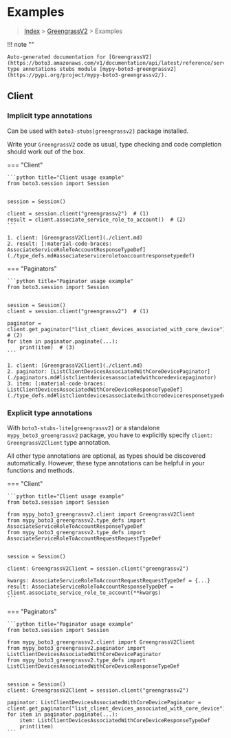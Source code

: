 # Examples

> [Index](../README.md) > [GreengrassV2](./README.md) > Examples

!!! note ""

    Auto-generated documentation for [GreengrassV2](https://boto3.amazonaws.com/v1/documentation/api/latest/reference/services/greengrassv2.html#GreengrassV2)
    type annotations stubs module [mypy-boto3-greengrassv2](https://pypi.org/project/mypy-boto3-greengrassv2/).

## Client

### Implicit type annotations

Can be used with `boto3-stubs[greengrassv2]` package installed.

Write your `GreengrassV2` code as usual,
type checking and code completion should work out of the box.


=== "Client"

    ```python title="Client usage example"
    from boto3.session import Session


    session = Session()

    client = session.client("greengrassv2")  # (1)
    result = client.associate_service_role_to_account()  # (2)
    ```

    1. client: [GreengrassV2Client](./client.md)
    2. result: [:material-code-braces: AssociateServiceRoleToAccountResponseTypeDef](./type_defs.md#associateserviceroletoaccountresponsetypedef) 



=== "Paginators"

    ```python title="Paginator usage example"
    from boto3.session import Session


    session = Session()
    client = session.client("greengrassv2")  # (1)

    paginator = client.get_paginator("list_client_devices_associated_with_core_device")  # (2)
    for item in paginator.paginate(...):
        print(item)  # (3)
    ```

    1. client: [GreengrassV2Client](./client.md)
    2. paginator: [ListClientDevicesAssociatedWithCoreDevicePaginator](./paginators.md#listclientdevicesassociatedwithcoredevicepaginator)
    3. item: [:material-code-braces: ListClientDevicesAssociatedWithCoreDeviceResponseTypeDef](./type_defs.md#listclientdevicesassociatedwithcoredeviceresponsetypedef) 




### Explicit type annotations

With `boto3-stubs-lite[greengrassv2]`
or a standalone `mypy_boto3_greengrassv2` package, you have to explicitly specify `client: GreengrassV2Client` type annotation.

All other type annotations are optional, as types should be discovered automatically.
However, these type annotations can be helpful in your functions and methods.


=== "Client"

    ```python title="Client usage example"
    from boto3.session import Session

    from mypy_boto3_greengrassv2.client import GreengrassV2Client
    from mypy_boto3_greengrassv2.type_defs import AssociateServiceRoleToAccountResponseTypeDef
    from mypy_boto3_greengrassv2.type_defs import AssociateServiceRoleToAccountRequestRequestTypeDef


    session = Session()

    client: GreengrassV2Client = session.client("greengrassv2")

    kwargs: AssociateServiceRoleToAccountRequestRequestTypeDef = {...}
    result: AssociateServiceRoleToAccountResponseTypeDef = client.associate_service_role_to_account(**kwargs)
    ```



=== "Paginators"

    ```python title="Paginator usage example"
    from boto3.session import Session

    from mypy_boto3_greengrassv2.client import GreengrassV2Client
    from mypy_boto3_greengrassv2.paginator import ListClientDevicesAssociatedWithCoreDevicePaginator
    from mypy_boto3_greengrassv2.type_defs import ListClientDevicesAssociatedWithCoreDeviceResponseTypeDef


    session = Session()
    client: GreengrassV2Client = session.client("greengrassv2")

    paginator: ListClientDevicesAssociatedWithCoreDevicePaginator = client.get_paginator("list_client_devices_associated_with_core_device")
    for item in paginator.paginate(...):
        item: ListClientDevicesAssociatedWithCoreDeviceResponseTypeDef
        print(item)
    ```




